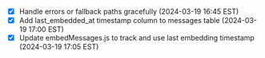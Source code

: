 - [x] Handle errors or fallback paths gracefully (2024-03-19 16:45 EST) 
- [x] Add last_embedded_at timestamp column to messages table (2024-03-19 17:00 EST) 
- [x] Update embedMessages.js to track and use last embedding timestamp (2024-03-19 17:05 EST) 